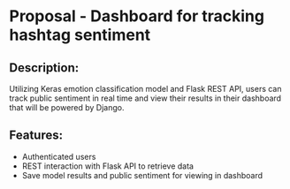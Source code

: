 # Proposal - Dashboard for tracking hashtag sentiment

## Description:
Utilizing Keras emotion classification model and Flask REST API, users can track public sentiment in real time and view their results in their dashboard that will be powered by Django.

## Features:
* Authenticated users
* REST interaction with Flask API to retrieve data
* Save model results and public sentiment for viewing in dashboard
